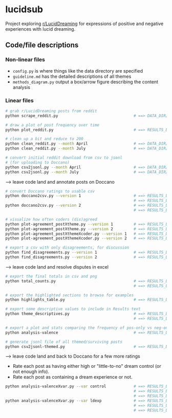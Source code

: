 # lucidsub

Project exploring [r/LucidDreaming](https://www.reddit.com/r/LucidDreaming/) for expressions of positive and negative experiences with lucid dreaming.


## Code/file descriptions

### Non-linear files

* `config.py` is where things like the data directory are specified
* `guideline.md` has the detailed descriptions of all themes
* `methods_diagram.py` output a box/arrow figure describing the content analysis

### Linear files

```bash
# grab r/LucidDreaming posts from reddit
python scrape_reddit.py                                 # ==> DATA_DIR/r-LucidDreaming_<timestamp>.csv

# draw a plot of post frequency over time
python plot_reddit.py                                   # ==> RESULTS_DIR/plots/reddit-postfrequency.png

# clean up a bit and reduce to 200
python clean_reddit.py --month April                    # ==> DATA_DIR/r-LucidDreaming_2019April+200.csv
python clean_reddit.py --month July                     # ==> DATA_DIR/r-LucidDreaming_2019July+200.csv

# convert initial reddit download from csv to jsonl
# (for uploading to Doccano)
python csv2jsonl.py --month April                       # ==> DATA_DIR/r-LucidDreaming_2019April+200.jsonl
python csv2jsonl.py --month July                        # ==> DATA_DIR/r-LucidDreaming_2019July+200.jsonl
```

--> leave code land and annotate posts on Doccano

```bash
# convert Doccano ratings to usable csv
python doccano2csv.py --version 1                       # ==> RESULTS_DIR/doccano-postXtheme_v1.csv
                                                        # ==> RESULTS_DIR/doccano-postXthemecoder_v1.csv
python doccano2csv.py --version 2                       # ==> RESULTS_DIR/doccano-postXtheme_v2.csv
                                                        # ==> RESULTS_DIR/doccano-postXthemecoder_v2.csv

# visualize how often coders (dis)agreed
python plot-agreement_postXtheme.py --version 1         # ==> RESULTS_DIR/doccano-postXtheme_v1.png
python plot-agreement_postXtheme.py --version 2         # ==> RESULTS_DIR/doccano-postXtheme_v2.png
python plot-agreement_postXthemeXcoder.py --version 1   # ==> RESULTS_DIR/doccano-postXthemeXcoder_v1.png
python plot-agreement_postXthemeXcoder.py --version 2   # ==> RESULTS_DIR/doccano-postXthemeXcoder_v2.png

# export a csv with only disagreements, for discussion
python find_disagreements.py --version 1                # ==> RESULTS_DIR/doccano-disagreements2solve_v1.csv
python find_disagreements.py --version 2                # ==> RESULTS_DIR/doccano-disagreements2solve_v2.csv
```

--> leave code land and resolve disputes in excel

```bash
# export the final totals in csv and png
python total_counts.py                                  # ==> RESULTS_DIR/themes-total_counts.csv
                                                        # ==> RESULTS_DIR/plots/themes-total_counts.png

# export the highlighted sections to browse for examples
python highlights_table.py                              # ==> RESULTS_DIR/themes-highlights_table.csv

# export some descriptive values to include in Results text
python theme_descriptives.py                            # ==> RESULTS_DIR/themes-descriptives.csv
                                                        # ==> RESULTS_DIR/themes-descriptives.json

# export a plot and stats comparing the frequency of pos-only vs neg-only
python analysis-valence                                 # ==> RESULTS_DIR/plots/valence.png

# generate jsonl file of all themed/surviving posts
python csv2jsonl-themed.py                              # ==> RESULTS_DIR/themed_posts.jsonl
```

--> leave code land and back to Doccano for a few more ratings

* Rate each post as having either high or "little-to-no" dream control (or not enough info).
* Rate each post as containing a dream experience or not.

```bash
python analysis-valenceXvar.py --var control            # ==> RESULTS_DIR/plots/valenceXcontrol.png
                                                        # ==> RESULTS_DIR/valenceXcontrol_chi2-freq.csv
                                                        # ==> RESULTS_DIR/valenceXcontrol_chi2-stat.csv
python analysis-valenceXvar.py --var ldexp              # ==> RESULTS_DIR/plots/valenceXldexp.png
                                                        # ==> RESULTS_DIR/valenceXldexp_chi2-freq.csv
                                                        # ==> RESULTS_DIR/valenceXldexp_chi2-stat.csv
```
